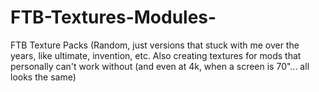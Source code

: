 # FTB-Textures-Modules-
FTB Texture Packs (Random, just versions that stuck with me over the years, like ultimate, invention, etc. Also creating textures for mods that personally can't work without (and even at 4k, when a screen is 70"... all looks the same)
